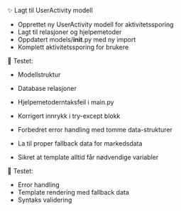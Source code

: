 ✨ Lagt til UserActivity modell

- Opprettet ny UserActivity modell for aktivitetssporing
- Lagt til relasjoner og hjelpemetoder
- Oppdatert models/__init__.py med ny import
- Komplett aktivitetssporing for brukere

🧪 Testet:
- Modellstruktur
- Database relasjoner
- Hjelpemetoderntaksfeil i main.py

- Korrigert innrykk i try-except blokk
- Forbedret error handling med tomme data-strukturer
- La til proper fallback data for markedsdata
- Sikret at template alltid får nødvendige variabler

🧪 Testet:
- Error handling
- Template rendering med fallback data
- Syntaks validering
